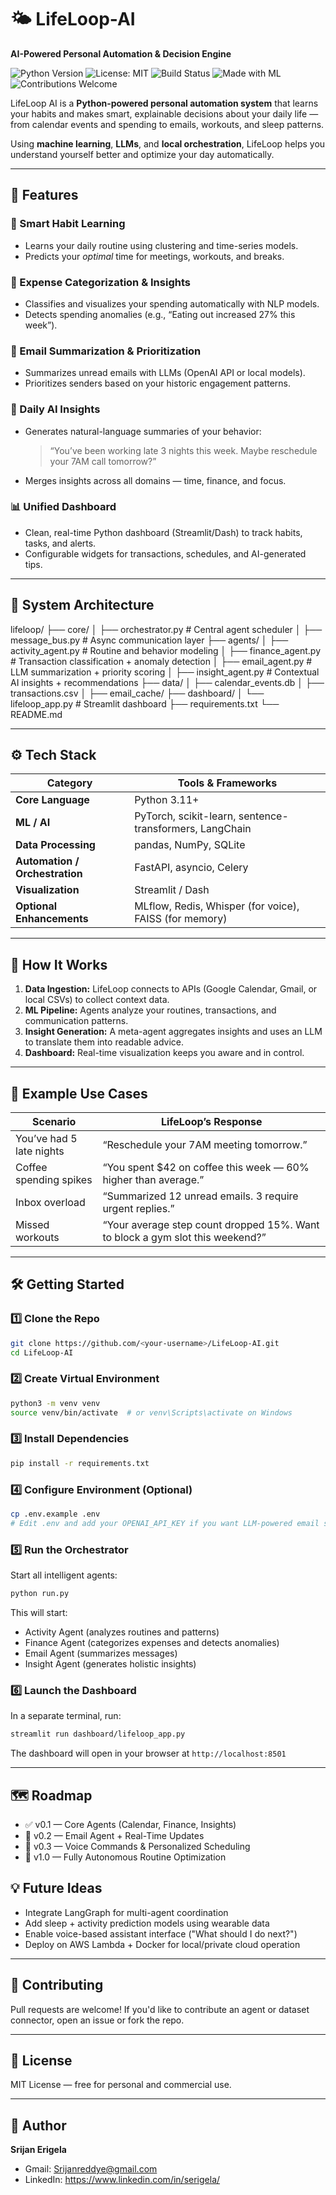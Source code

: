 # 🌤️ LifeLoop-AI  
**AI-Powered Personal Automation & Decision Engine**  

![Python Version](https://img.shields.io/badge/python-3.11%2B-blue?logo=python)
![License: MIT](https://img.shields.io/badge/License-MIT-yellow.svg)
![Build Status](https://img.shields.io/badge/build-passing-brightgreen)
![Made with ML](https://img.shields.io/badge/Made%20with-Machine%20Learning-orange)
![Contributions Welcome](https://img.shields.io/badge/contributions-welcome-brightgreen.svg)

LifeLoop AI is a **Python-powered personal automation system** that learns your habits and makes smart, explainable decisions about your daily life — from calendar events and spending to emails, workouts, and sleep patterns.  

Using **machine learning**, **LLMs**, and **local orchestration**, LifeLoop helps you understand yourself better and optimize your day automatically.  

---

## 🚀 Features  

### 🧠 Smart Habit Learning  
- Learns your daily routine using clustering and time-series models.  
- Predicts your *optimal* time for meetings, workouts, and breaks.  

### 💸 Expense Categorization & Insights  
- Classifies and visualizes your spending automatically with NLP models.  
- Detects spending anomalies (e.g., “Eating out increased 27% this week”).  

### 📨 Email Summarization & Prioritization  
- Summarizes unread emails with LLMs (OpenAI API or local models).  
- Prioritizes senders based on your historic engagement patterns.  

### 💬 Daily AI Insights  
- Generates natural-language summaries of your behavior:  
  > “You’ve been working late 3 nights this week. Maybe reschedule your 7AM call tomorrow?”  
- Merges insights across all domains — time, finance, and focus.  

### 📊 Unified Dashboard  
- Clean, real-time Python dashboard (Streamlit/Dash) to track habits, tasks, and alerts.  
- Configurable widgets for transactions, schedules, and AI-generated tips.  

---

## 🧩 System Architecture  
lifeloop/
├── core/
│    ├── orchestrator.py         # Central agent scheduler
│    ├── message_bus.py          # Async communication layer
├── agents/
│    ├── activity_agent.py       # Routine and behavior modeling
│    ├── finance_agent.py        # Transaction classification + anomaly detection
│    ├── email_agent.py          # LLM summarization + priority scoring
│    ├── insight_agent.py        # Contextual AI insights + recommendations
├── data/
│    ├── calendar_events.db
│    ├── transactions.csv
│    ├── email_cache/
├── dashboard/
│    └── lifeloop_app.py         # Streamlit dashboard
├── requirements.txt
└── README.md

---

## ⚙️ Tech Stack  

| Category | Tools & Frameworks |
|-----------|--------------------|
| **Core Language** | Python 3.11+ |
| **ML / AI** | PyTorch, scikit-learn, sentence-transformers, LangChain |
| **Data Processing** | pandas, NumPy, SQLite |
| **Automation / Orchestration** | FastAPI, asyncio, Celery |
| **Visualization** | Streamlit / Dash |
| **Optional Enhancements** | MLflow, Redis, Whisper (for voice), FAISS (for memory) |

---

## 🧠 How It Works  

1. **Data Ingestion:** LifeLoop connects to APIs (Google Calendar, Gmail, or local CSVs) to collect context data.  
2. **ML Pipeline:** Agents analyze your routines, transactions, and communication patterns.  
3. **Insight Generation:** A meta-agent aggregates insights and uses an LLM to translate them into readable advice.  
4. **Dashboard:** Real-time visualization keeps you aware and in control.  

---

## 🧪 Example Use Cases  

| Scenario | LifeLoop’s Response |
|-----------|---------------------|
| You’ve had 5 late nights | “Reschedule your 7AM meeting tomorrow.” |
| Coffee spending spikes | “You spent $42 on coffee this week — 60% higher than average.” |
| Inbox overload | “Summarized 12 unread emails. 3 require urgent replies.” |
| Missed workouts | “Your average step count dropped 15%. Want to block a gym slot this weekend?” |

---

## 🛠️ Getting Started

### 1️⃣ Clone the Repo
```bash
git clone https://github.com/<your-username>/LifeLoop-AI.git
cd LifeLoop-AI
```

### 2️⃣ Create Virtual Environment
```bash
python3 -m venv venv
source venv/bin/activate  # or venv\Scripts\activate on Windows
```

### 3️⃣ Install Dependencies
```bash
pip install -r requirements.txt
```

### 4️⃣ Configure Environment (Optional)
```bash
cp .env.example .env
# Edit .env and add your OPENAI_API_KEY if you want LLM-powered email summaries
```

### 5️⃣ Run the Orchestrator
Start all intelligent agents:
```bash
python run.py
```

This will start:
- Activity Agent (analyzes routines and patterns)
- Finance Agent (categorizes expenses and detects anomalies)
- Email Agent (summarizes messages)
- Insight Agent (generates holistic insights)

### 6️⃣ Launch the Dashboard
In a separate terminal, run:
```bash
streamlit run dashboard/lifeloop_app.py
```

The dashboard will open in your browser at `http://localhost:8501`

---

## 🗺️ Roadmap

- ✅ v0.1 — Core Agents (Calendar, Finance, Insights)
- 🔄 v0.2 — Email Agent + Real-Time Updates
- 🚀 v0.3 — Voice Commands & Personalized Scheduling
- 🤖 v1.0 — Fully Autonomous Routine Optimization

## 💡 Future Ideas

- Integrate LangGraph for multi-agent coordination
- Add sleep + activity prediction models using wearable data
- Enable voice-based assistant interface ("What should I do next?")
- Deploy on AWS Lambda + Docker for local/private cloud operation

---

## 🤝 Contributing

Pull requests are welcome! If you'd like to contribute an agent or dataset connector, open an issue or fork the repo.

---

## 📄 License

MIT License — free for personal and commercial use.

---

## 👤 Author

**Srijan Erigela**
- Gmail: Srijanreddye@gmail.com
- LinkedIn: https://www.linkedin.com/in/serigela/
